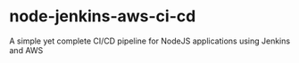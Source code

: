 # node-jenkins-aws-ci-cd

A simple yet complete CI/CD pipeline for NodeJS applications using Jenkins and AWS
